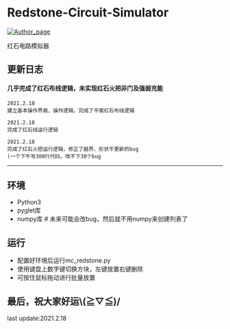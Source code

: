 # Redstone-Circuit-Simulator
[![Author_page](https://img.shields.io/badge/Author%20page-on%20bilibili-green)](https://space.bilibili.com/290472819)

红石电路模拟器

## 更新日志
#### 几乎完成了红石布线逻辑，未实现红石火把非门及强弱充能

    2021.2.18
    建立基本操作界面、操作逻辑，完成了平面红石布线逻辑
    
    2021.2.18
    完成了红石线运行逻辑
    
    2021.2.18
    完成了红石火把运行逻辑，修正了越界、形状不更新的bug
    (一个下午写300行代码，改不下30个bug
***

## 环境
  - Python3
  - pyglet库
  - numpy库  # 未来可能会改bug，然后就不用numpy来创建列表了

## 运行
  - 配置好环境后运行mc_redstone.py
  - 使用键盘上数字键切换方块，左键放置右键删除
  - 可按住鼠标拖动进行批量放置



最后，祝大家好运\\(≧▽≦)/
---
last update:2021.2.18
